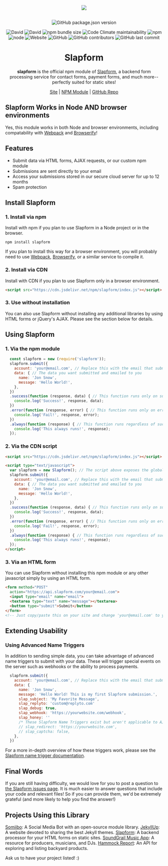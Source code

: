 <div align="center">
  <a href="https://cdn.itwcreativeworks.com/assets/slapform/images/logo/slapform-brandmark-blue-x.svg">
    <img src="https://cdn.itwcreativeworks.com/assets/slapform/images/logo/slapform-brandmark-blue-x.svg">
  </a>
  <br>
  <br>

  ![GitHub package.json version](https://img.shields.io/github/package-json/v/slapform/slapform.svg)

  ![David](https://img.shields.io/david/slapform/slapform.svg)
  ![David](https://img.shields.io/david/dev/slapform/slapform.svg) <!-- ![GitHub code size in bytes](https://img.shields.io/github/languages/code-size/slapform/slapform.svg) -->
  ![npm bundle size](https://img.shields.io/bundlephobia/min/slapform.svg)
  ![Code Climate maintainability](https://img.shields.io/codeclimate/maintainability-percentage/slapform/slapform.svg)
  ![npm](https://img.shields.io/npm/dm/slapform.svg)
  ![node](https://img.shields.io/node/v/slapform.svg)
  ![Website](https://img.shields.io/website/https/itwcreativeworks.com.svg)
  ![GitHub](https://img.shields.io/github/license/slapform/slapform.svg)
  ![GitHub contributors](https://img.shields.io/github/contributors/slapform/slapform.svg)
  ![GitHub last commit](https://img.shields.io/github/last-commit/slapform/slapform.svg)

  # Slapform
  **slapform** is the official npm module of [Slapform](https://slapform.com), a backend form processing service for contact forms, payment forms, and much more--perfectly suited for static sites!

  [Site](https://slapform.com) | [NPM Module](https://www.npmjs.com/package/slapform) | [GitHub Repo](https://github.com/slapform/slapform)

</div>

## Slapform Works in Node AND browser environments
Yes, this module works in both Node and browser environments, including compatability with [Webpack](https://www.npmjs.com/package/webpack) and [Browserify](https://www.npmjs.com/package/browserify)!

## Features
* Submit data via HTML forms, AJAX requests, or our custom npm module
* Submissions are sent directly to your email
* Access your submissions stored in our secure cloud server for up to 12 months
* Spam protection

## Install Slapform
### 1. Install via npm
Install with npm if you plan to use Slapform in a Node project or in the browser.
```shell
npm install slapform
```
If you plan to install this way for a browser environment, you will probably need to use [Webpack](https://www.npmjs.com/package/webpack), [Browserify](https://www.npmjs.com/package/browserify), or a similar service to compile it.

### 2. Install via CDN
Install with CDN if you plan to use Slapform only in a browser environment.
```html
<script src="https://cdn.jsdelivr.net/npm/slapform/index.js"></script>
```

### 3. Use without installation
You can also use Slapform without installing any additional libraries by using HTML forms or jQuery's AJAX. Please see the section below for details.

## Using Slapform
### 1. Via the npm module
```js
  const slapform = new (require('slapform'));
  slapform.submit({
    account: 'your@email.com', // Replace this with the email that submissions should be sent to
    data: { // The data you want submitted and emailed to you
      name: 'Jon Snow',
      message: 'Hello World!',
    },
  })
  .success(function (response, data) { // This function runs only on success
    console.log('Success!', response, data);
  })
  .error(function (response, error) { // This function runs only on error
    console.log('Fail!', response, error);
  })
  .always(function (response) { // This function runs regardless of success or error
    console.log('This always runs!', response);
  });
```

### 2. Via the CDN script
```html
<script src="https://cdn.jsdelivr.net/npm/slapform/index.js"></script>

<script type="text/javascript">
  var slapform = new Slapform(); // The script above exposes the global variable 'Slapform'
  slapform.submit({
    account: 'your@email.com', // Replace this with the email that submissions should be sent to
    data: { // The data you want submitted and emailed to you
      name: 'Jon Snow',
      message: 'Hello World!',
    },
  })
  .success(function (response, data) { // This function runs only on success
    console.log('Success!', response, data);
  })
  .error(function (response, error) { // This function runs only on error
    console.log('Fail!', response, error);
  })
  .always(function (response) { // This function runs regardless of success or error
    console.log('This always runs!', response);
  });  
</script>
```

### 3. Via an HTML form
You can use Slapform without installing this npm module or any other javascript simply by using an HTML form.
```html
<form method="POST"
  action="https://api.slapform.com/your@email.com">
  <input type="email" name="email">
  <textarea type="text" name="message"></textarea>
  <button type="submit">Submit</button>
</form>
<!-- Just copy/paste this on your site and change 'your@email.com' to your email! -->
```

## Extending Usability

### Using Advanced Name Triggers
In addition to sending simple data, you can take advantage of advanced name triggers to submit with your data. These will trigger special events on the server such as webhooks or the ability to process payments.
```js
  slapform.submit({
    account: 'your@email.com', // Replace this with the email that submissions should be sent to
    data: {
      name: 'Jon Snow',
      message: 'Hello World! This is my first Slapform submission.',
      slap_subject: 'My Favorite Message',
      slap_replyto: 'custom@replyto.com'
      slap_debug: true,
      slap_webhook: 'https://yourwebsite.com/webhook',
      slap_honey: ''
      /* These Slapform Name Triggers exist but aren't applicable to AJAX submissions */
      // slap_redirect: 'https://yourwebsite.com',
      // slap_captcha: false,
    },
  })
```

For a more in-depth overview of how these triggers work, please see the [Slapform name trigger documentation](https://slapform.com/docs/name-triggers/).

## Final Words
If you are still having difficulty, we would love for you to post
a question to [the Slapform issues page](https://github.com/slapform/slapform/issues). It is much easier to answer questions that include your code and relevant files! So if you can provide them, we'd be extremely grateful (and more likely to help you find the answer!)

## Projects Using this Library
[Somiibo](https://somiibo.com/): A Social Media Bot with an open-source module library.
[JekyllUp](https://jekyllup.com/): A website devoted to sharing the best Jekyll themes.
[Slapform](https://slapform.com/): A backend processor for your HTML forms on static sites.
[SoundGrail Music App](https://app.soundgrail.com/): A resource for producers, musicians, and DJs.
[Hammock Report](https://hammockreport.com/): An API for exploring and listing backyard products.

Ask us to have your project listed! :)
